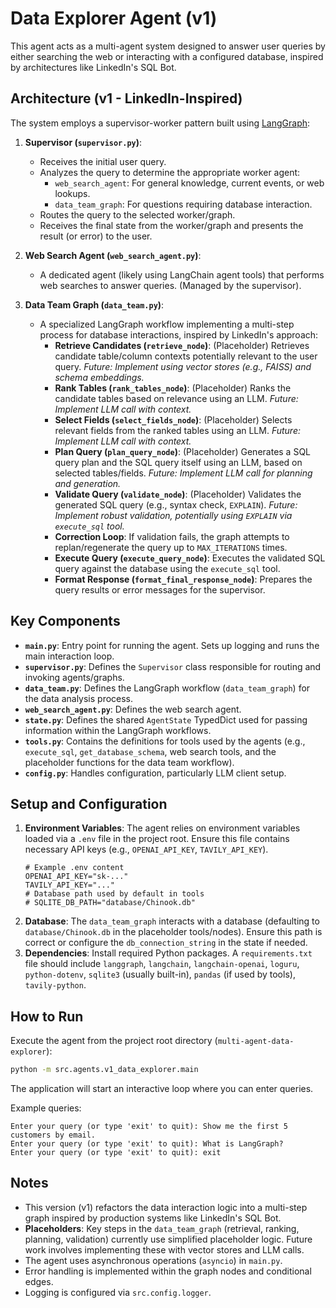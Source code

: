 # Data Explorer Agent (v1)

This agent acts as a multi-agent system designed to answer user queries by either searching the web or interacting with a configured database, inspired by architectures like LinkedIn's SQL Bot.

## Architecture (v1 - LinkedIn-Inspired)

The system employs a supervisor-worker pattern built using [LangGraph](https://python.langchain.com/docs/langgraph/):

1.  **Supervisor (`supervisor.py`)**: 
    *   Receives the initial user query.
    *   Analyzes the query to determine the appropriate worker agent:
        *   `web_search_agent`: For general knowledge, current events, or web lookups.
        *   `data_team_graph`: For questions requiring database interaction.
    *   Routes the query to the selected worker/graph.
    *   Receives the final state from the worker/graph and presents the result (or error) to the user.

2.  **Web Search Agent (`web_search_agent.py`)**:
    *   A dedicated agent (likely using LangChain agent tools) that performs web searches to answer queries. (Managed by the supervisor).

3.  **Data Team Graph (`data_team.py`)**:
    *   A specialized LangGraph workflow implementing a multi-step process for database interactions, inspired by LinkedIn's approach:
        *   **Retrieve Candidates (`retrieve_node`)**: (Placeholder) Retrieves candidate table/column contexts potentially relevant to the user query. *Future: Implement using vector stores (e.g., FAISS) and schema embeddings.*
        *   **Rank Tables (`rank_tables_node`)**: (Placeholder) Ranks the candidate tables based on relevance using an LLM. *Future: Implement LLM call with context.*
        *   **Select Fields (`select_fields_node`)**: (Placeholder) Selects relevant fields from the ranked tables using an LLM. *Future: Implement LLM call with context.*
        *   **Plan Query (`plan_query_node`)**: (Placeholder) Generates a SQL query plan and the SQL query itself using an LLM, based on selected tables/fields. *Future: Implement LLM call for planning and generation.*
        *   **Validate Query (`validate_node`)**: (Placeholder) Validates the generated SQL query (e.g., syntax check, `EXPLAIN`). *Future: Implement robust validation, potentially using `EXPLAIN` via `execute_sql` tool.*
        *   **Correction Loop**: If validation fails, the graph attempts to replan/regenerate the query up to `MAX_ITERATIONS` times.
        *   **Execute Query (`execute_query_node`)**: Executes the validated SQL query against the database using the `execute_sql` tool.
        *   **Format Response (`format_final_response_node`)**: Prepares the query results or error messages for the supervisor.

## Key Components

*   **`main.py`**: Entry point for running the agent. Sets up logging and runs the main interaction loop.
*   **`supervisor.py`**: Defines the `Supervisor` class responsible for routing and invoking agents/graphs.
*   **`data_team.py`**: Defines the LangGraph workflow (`data_team_graph`) for the data analysis process.
*   **`web_search_agent.py`**: Defines the web search agent.
*   **`state.py`**: Defines the shared `AgentState` TypedDict used for passing information within the LangGraph workflows.
*   **`tools.py`**: Contains the definitions for tools used by the agents (e.g., `execute_sql`, `get_database_schema`, web search tools, and the placeholder functions for the data team workflow).
*   **`config.py`**: Handles configuration, particularly LLM client setup.

## Setup and Configuration

1.  **Environment Variables**: The agent relies on environment variables loaded via a `.env` file in the project root. Ensure this file contains necessary API keys (e.g., `OPENAI_API_KEY`, `TAVILY_API_KEY`).
    ```dotenv
    # Example .env content
    OPENAI_API_KEY="sk-..."
    TAVILY_API_KEY="..."
    # Database path used by default in tools
    # SQLITE_DB_PATH="database/Chinook.db"
    ```
2.  **Database**: The `data_team_graph` interacts with a database (defaulting to `database/Chinook.db` in the placeholder tools/nodes). Ensure this path is correct or configure the `db_connection_string` in the state if needed.
3.  **Dependencies**: Install required Python packages. A `requirements.txt` file should include `langgraph`, `langchain`, `langchain-openai`, `loguru`, `python-dotenv`, `sqlite3` (usually built-in), `pandas` (if used by tools), `tavily-python`.

## How to Run

Execute the agent from the project root directory (`multi-agent-data-explorer`):

```bash
python -m src.agents.v1_data_explorer.main 
```

The application will start an interactive loop where you can enter queries.

Example queries:

```text
Enter your query (or type 'exit' to quit): Show me the first 5 customers by email.
Enter your query (or type 'exit' to quit): What is LangGraph?
Enter your query (or type 'exit' to quit): exit
```

## Notes

*   This version (v1) refactors the data interaction logic into a multi-step graph inspired by production systems like LinkedIn's SQL Bot.
*   **Placeholders**: Key steps in the `data_team_graph` (retrieval, ranking, planning, validation) currently use simplified placeholder logic. Future work involves implementing these with vector stores and LLM calls.
*   The agent uses asynchronous operations (`asyncio`) in `main.py`.
*   Error handling is implemented within the graph nodes and conditional edges.
*   Logging is configured via `src.config.logger`. 